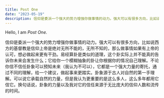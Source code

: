 ```yaml
---
title: Post One
date: "2023-05-19"
description: 信仰是委派一个强大的势力增强你做事情的动力。强大可以有很多方向，比如说西方的基督教是信仰上帝是绝对无所不能的，无所不知的，那么做事情如果有上帝的认可，想必做起来更有干劲。易经算卦是类似的道理，这个卦实际上并不能真的告诉你未来会发生什么；它给你一个模糊抽象的卦让你根据你的情况自己理解。不论你信不信任卦象可以预知未来（我认为不可以），它都是一个强大力量的寄托，通过不同的理解，给一个建议，做起事来更踏实。卦象源于古人对自然的第一手理解。可以说它承载自然的力量，但是我认为更重要的是这么多人，这么多年都用它信它。换句话说，卦象的力量以及我对它的信任来源于无比庞大的信仰人数和流传的时间。
---
```


Hello, I am _Post One._

信仰是委派一个强大的势力增强你做事情的动力。强大可以有很多方向，比如说西方的基督教是信仰上帝是绝对无所不能的，无所不知的，那么做事情如果有上帝的认可，想必做起来更有干劲。易经算卦是类似的道理，这个卦实际上并不能真的告诉你未来会发生什么；它给你一个模糊抽象的卦让你根据你的情况自己理解。不论你信不信任卦象可以预知未来（我认为不可以），它都是一个强大力量的寄托，通过不同的理解，给一个建议，做起事来更踏实。卦象源于古人对自然的第一手理解。可以说它承载自然的力量，但是我认为更重要的是这么多人，这么多年都用它信它。换句话说，卦象的力量以及我对它的信任来源于无比庞大的信仰人数和流传的时间。